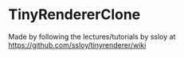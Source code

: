 # TinyRendererClone
Made by following the lectures/tutorials by ssloy at https://github.com/ssloy/tinyrenderer/wiki
